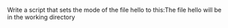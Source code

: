 Write a script that sets the mode of the file hello to this:The file hello will be in the working directory
